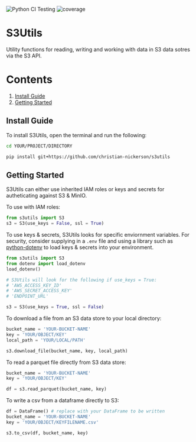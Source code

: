 ![Python CI Testing](https://github.com/christian-nickerson/s3utils/actions/workflows/python-ci.yml/badge.svg)
![coverage](https://github.com/christian-nickerson/s3utils/coverage.svg)

# S3Utils
Utility functions for reading, writing and working with data in S3 data sotres via the S3 API.

# Contents
1. [Install Guide](#install)
2. [Getting Started](#getting_started)

## Install Guide <a name="install"></a>
To install S3Utils, open the terminal and run the following:
``` zsh
cd YOUR/PROJECT/DIRECTORY

pip install git+https://github.com/christian-nickerson/s3utils
```

## Getting Started <a name="getting_started"></a>
S3Utils can either use inherited IAM roles or keys and secrets for autheticating against S3 & MinIO.

To use with IAM roles:
``` python
from s3utils import S3
s3 = S3(use_keys = False, ssl = True)
``` 

To use keys & secrets, S3Utils looks for specific enviornment variables. For security, consider supplying in a `.env` file and using a library such as [python-dotenv](https://pypi.org/project/python-dotenv/) to load keys & secrets into your environment.
``` python
from s3utils import S3
from dotenv import load_dotenv
load_dotenv()

# S3Utils will look for the following if use_keys = True:
# 'AWS_ACCESS_KEY_ID'
# 'AWS_SECRET_ACCESS_KEY'
# 'ENDPOINT_URL'

s3 = S3(use_keys = True, ssl = False)
``` 

To download a file from an S3 data store to your local directory:
``` python
bucket_name = 'YOUR-BUCKET-NAME'
key = 'YOUR/OBJECT/KEY'
local_path = 'YOUR/LOCAL/PATH'

s3.download_file(bucket_name, key, local_path)
```

To read a parquet file directly from S3 data store:
``` python
bucket_name = 'YOUR-BUCKET-NAME'
key = 'YOUR/OBJECT/KEY'

df = s3.read_parquet(bucket_name, key)
```

To write a csv from a dataframe directly to S3:
``` python
df = DataFrame() # replace with your DataFrame to be written
bucket_name = 'YOUR-BUCKET-NAME'
key = 'YOUR/OBJECT/KEYFILENAME.csv'

s3.to_csv(df, bucket_name, key)
```